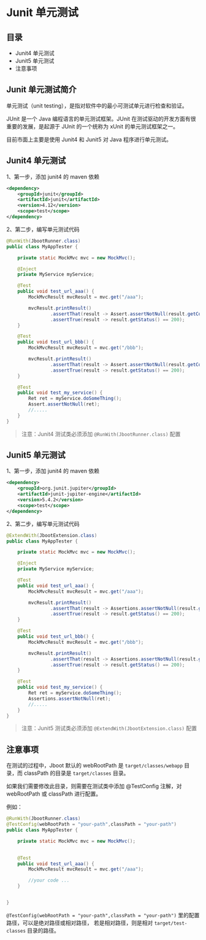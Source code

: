 # Junit 单元测试

## 目录
- Junit4 单元测试
- Junit5 单元测试
- 注意事项

## Junit 单元测试简介

单元测试（unit testing），是指对软件中的最小可测试单元进行检查和验证。

JUnit 是一个 Java 编程语言的单元测试框架。JUnit 在测试驱动的开发方面有很重要的发展，是起源于 JUnit 的一个统称为 xUnit 的单元测试框架之一。


目前市面上主要是使用 Junit4 和 Junit5 对 Java 程序进行单元测试。


## Junit4 单元测试

1、第一步，添加 junit4 的 maven 依赖

```xml
<dependency>
    <groupId>junit</groupId>
    <artifactId>junit</artifactId>
    <version>4.12</version>
    <scope>test</scope>
</dependency>
```

2、第二步，编写单元测试代码

```java
@RunWith(JbootRunner.class)
public class MyAppTester {

    private static MockMvc mvc = new MockMvc();

    @Inject
    private MyService myService;

    @Test
    public void test_url_aaa() {
        MockMvcResult mvcResult = mvc.get("/aaa");

        mvcResult.printResult()
                .assertThat(result -> Assert.assertNotNull(result.getContent()))
                .assertTrue(result -> result.getStatus() == 200);
    }

    @Test
    public void test_url_bbb() {
        MockMvcResult mvcResult = mvc.get("/bbb");

        mvcResult.printResult()
                .assertThat(result -> Assert.assertNotNull(result.getContent()))
                .assertTrue(result -> result.getStatus() == 200);
    }

    @Test
    public void test_my_service() {
        Ret ret = myService.doSomeThing();
        Assert.assertNotNull(ret);
        //.....
    }
}
```
> 注意：Junit4 测试类必须添加 `@RunWith(JbootRunner.class)` 配置


## Junit5 单元测试

1、第一步，添加 junit4 的 maven 依赖

```xml
<dependency>
    <groupId>org.junit.jupiter</groupId>
    <artifactId>junit-jupiter-engine</artifactId>
    <version>5.4.2</version>
    <scope>test</scope>
</dependency>
```

2、第二步，编写单元测试代码

```java
@ExtendWith(JbootExtension.class)
public class MyAppTester {

    private static MockMvc mvc = new MockMvc();

    @Inject
    private MyService myService;

    @Test
    public void test_url_aaa() {
        MockMvcResult mvcResult = mvc.get("/aaa");

        mvcResult.printResult()
                .assertThat(result -> Assertions.assertNotNull(result.getContent()))
                .assertTrue(result -> result.getStatus() == 200);
    }

    @Test
    public void test_url_bbb() {
        MockMvcResult mvcResult = mvc.get("/bbb");

        mvcResult.printResult()
                .assertThat(result -> Assertions.assertNotNull(result.getContent()))
                .assertTrue(result -> result.getStatus() == 200);
    }

    @Test
    public void test_my_service() {
        Ret ret = myService.doSomeThing();
        Assertions.assertNotNull(ret);
        //.....
    }
}
```
> 注意：Junit5 测试类必须添加 `@ExtendWith(JbootExtension.class)` 配置


## 注意事项

在测试的过程中，Jboot 默认的 webRootPath 是 `target/classes/webapp` 目录，而 classPath 的目录是 `target/classes`
目录。

如果我们需要修改此目录，则需要在测试类中添加 @TestConfig 注解，对 webRootPath 或 classPath 进行配置。

例如：

```java
@RunWith(JbootRunner.class)
@TestConfig(webRootPath = "your-path",classPath = "your-path")
public class MyAppTester {

    private static MockMvc mvc = new MockMvc();
    

    @Test
    public void test_url_aaa() {
        MockMvcResult mvcResult = mvc.get("/aaa");

        //your code ...
    }


}
```

`@TestConfig(webRootPath = "your-path",classPath = "your-path")` 里的配置路径，可以是绝对路径或相对路径，
若是相对路径，则是相对 `target/test-classes` 目录的路径。